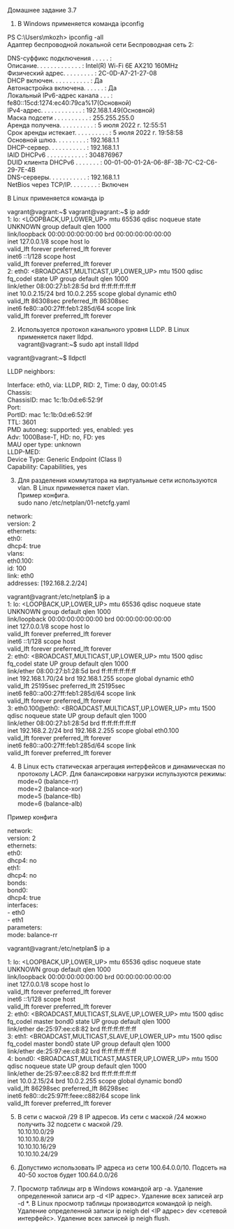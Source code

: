 ﻿Домашнее задание 3.7

1. В Windows применяется команда ipconfig  

PS C:\Users\mkozh> ipconfig -all  
Адаптер беспроводной локальной сети Беспроводная сеть 2:  
  
   DNS-суффикс подключения . . . . . :  
   Описание. . . . . . . . . . . . . : Intel(R) Wi-Fi 6E AX210 160MHz  
   Физический адрес. . . . . . . . . : 2C-0D-A7-21-27-08  
   DHCP включен. . . . . . . . . . . : Да  
   Автонастройка включена. . . . . . : Да  
   Локальный IPv6-адрес канала . . . : fe80::15cd:1274:ec40:79ca%17(Основной)  
   IPv4-адрес. . . . . . . . . . . . : 192.168.1.49(Основной)  
   Маска подсети . . . . . . . . . . : 255.255.255.0  
   Аренда получена. . . . . . . . . . : 5 июля 2022 г. 12:55:51  
   Срок аренды истекает. . . . . . . . . . : 5 июля 2022 г. 19:58:58  
   Основной шлюз. . . . . . . . . : 192.168.1.1  
   DHCP-сервер. . . . . . . . . . . : 192.168.1.1  
   IAID DHCPv6 . . . . . . . . . . . : 304876967  
   DUID клиента DHCPv6 . . . . . . . : 00-01-00-01-2A-06-8F-3B-7C-C2-C6-29-7E-4B  
   DNS-серверы. . . . . . . . . . . : 192.168.1.1  
   NetBios через TCP/IP. . . . . . . . : Включен  
 
 В Linux применяется команда ip  
 
vagrant@vagrant:~$ vagrant@vagrant:~$ ip addr  
1: lo: <LOOPBACK,UP,LOWER_UP> mtu 65536 qdisc noqueue state UNKNOWN group default qlen 1000  
    link/loopback 00:00:00:00:00:00 brd 00:00:00:00:00:00  
    inet 127.0.0.1/8 scope host lo  
       valid_lft forever preferred_lft forever  
    inet6 ::1/128 scope host  
       valid_lft forever preferred_lft forever  
2: eth0: <BROADCAST,MULTICAST,UP,LOWER_UP> mtu 1500 qdisc fq_codel state UP group default qlen 1000  
    link/ether 08:00:27:b1:28:5d brd ff:ff:ff:ff:ff:ff  
    inet 10.0.2.15/24 brd 10.0.2.255 scope global dynamic eth0  
       valid_lft 86308sec preferred_lft 86308sec  
    inet6 fe80::a00:27ff:feb1:285d/64 scope link  
       valid_lft forever preferred_lft forever  
	   
	   
	   
	   
	   
2. Используется протокол канального уровня LLDP. В Linux применяется пакет lldpd.  
vagrant@vagrant:~$ sudo apt install lldpd  

vagrant@vagrant:~$ lldpctl  
 
LLDP neighbors:  
  
Interface:    eth0, via: LLDP, RID: 2, Time: 0 day, 00:01:45  
  Chassis:  
    ChassisID:    mac 1c:1b:0d:e6:52:9f  
  Port:  
    PortID:       mac 1c:1b:0d:e6:52:9f  
    TTL:          3601  
    PMD autoneg:  supported: yes, enabled: yes  
      Adv:          1000Base-T, HD: no, FD: yes  
      MAU oper type: unknown  
  LLDP-MED:  
    Device Type:  Generic Endpoint (Class I)  
    Capability:   Capabilities, yes  
  




3. Для разделения коммутатора на виртуальные сети используются vlan. В Linux применяется пакет vlan.  
Пример конфига.   
sudo nano /etc/netplan/01-netcfg.yaml  

network:  
  version: 2  
  ethernets:  
    eth0:  
      dhcp4: true  
  vlans:  
        eth0.100:  
            id: 100  
            link: eth0  
            addresses: [192.168.2.2/24]  
			
vagrant@vagrant:/etc/netplan$ ip a  
1: lo: <LOOPBACK,UP,LOWER_UP> mtu 65536 qdisc noqueue state UNKNOWN group default qlen 1000  
    link/loopback 00:00:00:00:00:00 brd 00:00:00:00:00:00  
    inet 127.0.0.1/8 scope host lo  
       valid_lft forever preferred_lft forever  
    inet6 ::1/128 scope host  
       valid_lft forever preferred_lft forever  
2: eth0: <BROADCAST,MULTICAST,UP,LOWER_UP> mtu 1500 qdisc fq_codel state UP group default qlen 1000  
    link/ether 08:00:27:b1:28:5d brd ff:ff:ff:ff:ff:ff  
    inet 192.168.1.70/24 brd 192.168.1.255 scope global dynamic eth0  
       valid_lft 25195sec preferred_lft 25195sec  
    inet6 fe80::a00:27ff:feb1:285d/64 scope link  
       valid_lft forever preferred_lft forever  
3: eth0.100@eth0: <BROADCAST,MULTICAST,UP,LOWER_UP> mtu 1500 qdisc noqueue state UP group default qlen 1000  
    link/ether 08:00:27:b1:28:5d brd ff:ff:ff:ff:ff:ff  
    inet 192.168.2.2/24 brd 192.168.2.255 scope global eth0.100  
       valid_lft forever preferred_lft forever  
    inet6 fe80::a00:27ff:feb1:285d/64 scope link  
       valid_lft forever preferred_lft forever  




4. В Linux есть статическая агрегация интерфейсов и динамическая по протоколу LACP. Для балансировки нагрузки испульзуются режимы:  
mode=0 (balance-rr)  
mode=2 (balance-xor)  
mode=5 (balance-tlb)  
mode=6 (balance-alb)  

Пример конфига  

network:  
  version: 2  
  ethernets:  
    eth0:  
       dhcp4: no  
    eth1:  
       dhcp4: no  
  bonds:  
    bond0:  
       dhcp4: true  
       interfaces:  
          - eth0  
          - eth1  
       parameters:  
          mode: balance-rr  

vagrant@vagrant:/etc/netplan$ ip a  

1: lo: <LOOPBACK,UP,LOWER_UP> mtu 65536 qdisc noqueue state UNKNOWN group default qlen 1000  
    link/loopback 00:00:00:00:00:00 brd 00:00:00:00:00:00  
    inet 127.0.0.1/8 scope host lo  
       valid_lft forever preferred_lft forever  
    inet6 ::1/128 scope host  
       valid_lft forever preferred_lft forever  
2: eth0: <BROADCAST,MULTICAST,SLAVE,UP,LOWER_UP> mtu 1500 qdisc fq_codel master bond0 state UP group default qlen 1000  
    link/ether de:25:97:ee:c8:82 brd ff:ff:ff:ff:ff:ff  
3: eth1: <BROADCAST,MULTICAST,SLAVE,UP,LOWER_UP> mtu 1500 qdisc fq_codel master bond0 state UP group default qlen 1000  
    link/ether de:25:97:ee:c8:82 brd ff:ff:ff:ff:ff:ff  
4: bond0: <BROADCAST,MULTICAST,MASTER,UP,LOWER_UP> mtu 1500 qdisc noqueue state UP group default qlen 1000  
    link/ether de:25:97:ee:c8:82 brd ff:ff:ff:ff:ff:ff  
    inet 10.0.2.15/24 brd 10.0.2.255 scope global dynamic bond0  
       valid_lft 86298sec preferred_lft 86298sec  
    inet6 fe80::dc25:97ff:feee:c882/64 scope link  
       valid_lft forever preferred_lft forever  




5. В сети с маской /29 8 IP адресов. Из сети с маской /24 можно получить 32 подсети с маской /29.  
10.10.10.0/29  
10.10.10.8/29  
10.10.10.16/29  
10.10.10.24/29  




6. Допустимо использовать IP адреса из сети 100.64.0.0/10. Подсеть на 40-50 хостов будет 100.64.0.0/26  




7. Просмотр таблицы arp в Windows командой arp -a. Удаление определенной записи arp -d <IP адрес>. Удаление всех записей arp -d *.
В Linux просмотр таблицы производится командой ip neigh. Удаление определенной записи ip neigh del <IP адрес> dev <сетевой интерфейс>. Удаление всех записей ip neigh flush.



